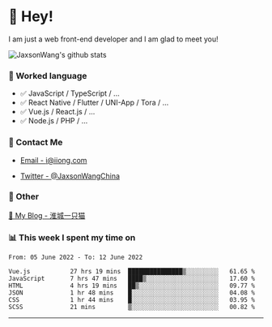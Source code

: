 # 👋 Hey!

I am just a web front-end developer and I am glad to meet you!

![JaxsonWang's github stats](https://github-readme-stats.vercel.app/api?username=JaxsonWang&&show_icons=true&&title_color=1abc9c&&icon_color=1abc9c)


### 📝 Worked language

- ✅ JavaScript / TypeScript / ...
- ✅ React Native / Flutter / UNI-App / Tora / ...
- ✅ Vue.js / React.js / ...
- ✅ Node.js / PHP / ...

### 📮 Contact Me

- [Email - i@iiong.com](mailto:i@iiong.com)

- [Twitter - @JaxsonWangChina](https://twitter.com/JaxsonWangChina)

### 🤪 Other

[📌 My Blog - 淮城一只猫](https://iiong.com)

### 📊 This week I spent my time on

<!--START_SECTION:waka-->

```text
From: 05 June 2022 - To: 12 June 2022

Vue.js           27 hrs 19 mins  ███████████████▒░░░░░░░░░   61.65 %
JavaScript       7 hrs 47 mins   ████▒░░░░░░░░░░░░░░░░░░░░   17.60 %
HTML             4 hrs 19 mins   ██▒░░░░░░░░░░░░░░░░░░░░░░   09.77 %
JSON             1 hr 48 mins    █░░░░░░░░░░░░░░░░░░░░░░░░   04.08 %
CSS              1 hr 44 mins    █░░░░░░░░░░░░░░░░░░░░░░░░   03.95 %
SCSS             21 mins         ▒░░░░░░░░░░░░░░░░░░░░░░░░   00.82 %
```

<!--END_SECTION:waka-->

---
